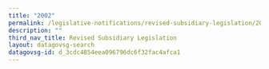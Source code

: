 ```yaml
---
title: "2002"
permalink: /legislative-notifications/revised-subsidiary-legislation/2002/
description: ""
third_nav_title: Revised Subsidiary Legislation
layout: datagovsg-search
datagovsg-id: d_3cdc4854eea096796dc6f32fac4afca1
---
```

